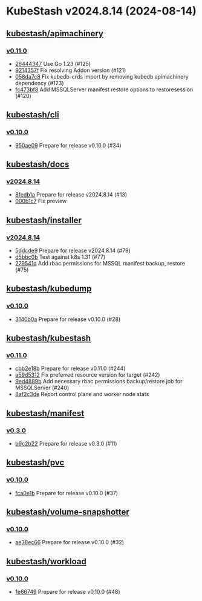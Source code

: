 # KubeStash v2024.8.14 (2024-08-14)


## [kubestash/apimachinery](https://github.com/kubestash/apimachinery)

### [v0.11.0](https://github.com/kubestash/apimachinery/releases/tag/v0.11.0)

- [26444347](https://github.com/kubestash/apimachinery/commit/26444347) Use Go 1.23 (#125)
- [9214357f](https://github.com/kubestash/apimachinery/commit/9214357f) Fix resolving Addon version (#121)
- [058da7c8](https://github.com/kubestash/apimachinery/commit/058da7c8) Fix kubedb-crds import by removing kubedb apimachinery dependency (#123)
- [fc473bf8](https://github.com/kubestash/apimachinery/commit/fc473bf8) Add MSSQLServer manifest restore options to restoresession (#120)



## [kubestash/cli](https://github.com/kubestash/cli)

### [v0.10.0](https://github.com/kubestash/cli/releases/tag/v0.10.0)

- [950ae09](https://github.com/kubestash/cli/commit/950ae09) Prepare for release v0.10.0 (#34)



## [kubestash/docs](https://github.com/kubestash/docs)

### [v2024.8.14](https://github.com/kubestash/docs/releases/tag/v2024.8.14)

- [8fedb1a](https://github.com/kubestash/docs/commit/8fedb1a) Prepare for release v2024.8.14 (#13)
- [000b1c7](https://github.com/kubestash/docs/commit/000b1c7) Fix preview



## [kubestash/installer](https://github.com/kubestash/installer)

### [v2024.8.14](https://github.com/kubestash/installer/releases/tag/v2024.8.14)

- [5ddcde9](https://github.com/kubestash/installer/commit/5ddcde9) Prepare for release v2024.8.14 (#79)
- [d5bbc0b](https://github.com/kubestash/installer/commit/d5bbc0b) Test against k8s 1.31 (#77)
- [279541d](https://github.com/kubestash/installer/commit/279541d) Add rbac permissions for MSSQL manifest backup, restore (#75)



## [kubestash/kubedump](https://github.com/kubestash/kubedump)

### [v0.10.0](https://github.com/kubestash/kubedump/releases/tag/v0.10.0)

- [3140b0a](https://github.com/kubestash/kubedump/commit/3140b0a) Prepare for release v0.10.0 (#28)



## [kubestash/kubestash](https://github.com/kubestash/kubestash)

### [v0.11.0](https://github.com/kubestash/kubestash/releases/tag/v0.11.0)

- [cbb2e18b](https://github.com/kubestash/kubestash/commit/cbb2e18b) Prepare for release v0.11.0 (#244)
- [a59d5312](https://github.com/kubestash/kubestash/commit/a59d5312) Fix preferred resource version for target (#242)
- [9ed4889b](https://github.com/kubestash/kubestash/commit/9ed4889b) Add necessary rbac permissions backup/restore job for MSSQLServer (#240)
- [8af2c3de](https://github.com/kubestash/kubestash/commit/8af2c3de) Report control plane and worker node stats



## [kubestash/manifest](https://github.com/kubestash/manifest)

### [v0.3.0](https://github.com/kubestash/manifest/releases/tag/v0.3.0)

- [b9c2b22](https://github.com/kubestash/manifest/commit/b9c2b22) Prepare for release v0.3.0 (#11)



## [kubestash/pvc](https://github.com/kubestash/pvc)

### [v0.10.0](https://github.com/kubestash/pvc/releases/tag/v0.10.0)

- [fca0e1b](https://github.com/kubestash/pvc/commit/fca0e1b) Prepare for release v0.10.0 (#37)



## [kubestash/volume-snapshotter](https://github.com/kubestash/volume-snapshotter)

### [v0.10.0](https://github.com/kubestash/volume-snapshotter/releases/tag/v0.10.0)

- [ae38ec66](https://github.com/kubestash/volume-snapshotter/commit/ae38ec66) Prepare for release v0.10.0 (#32)



## [kubestash/workload](https://github.com/kubestash/workload)

### [v0.10.0](https://github.com/kubestash/workload/releases/tag/v0.10.0)

- [1e66749](https://github.com/kubestash/workload/commit/1e66749) Prepare for release v0.10.0 (#48)



